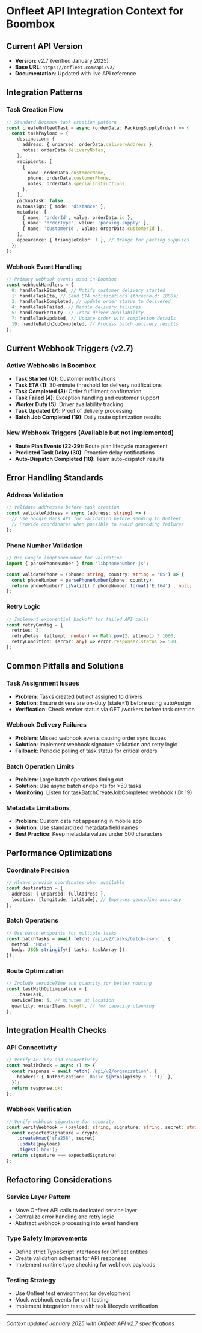 # Onfleet API Integration Context for Boombox

## Current API Version

- **Version**: v2.7 (verified January 2025)
- **Base URL**: `https://onfleet.com/api/v2/`
- **Documentation**: Updated with live API reference

## Integration Patterns

### Task Creation Flow

```typescript
// Standard Boombox task creation pattern
const createOnfleetTask = async (orderData: PackingSupplyOrder) => {
  const taskPayload = {
    destination: {
      address: { unparsed: orderData.deliveryAddress },
      notes: orderData.deliveryNotes,
    },
    recipients: [
      {
        name: orderData.customerName,
        phone: orderData.customerPhone,
        notes: orderData.specialInstructions,
      },
    ],
    pickupTask: false,
    autoAssign: { mode: 'distance' },
    metadata: [
      { name: 'orderId', value: orderData.id },
      { name: 'orderType', value: 'packing-supply' },
      { name: 'customerId', value: orderData.customerId },
    ],
    appearance: { triangleColor: 1 }, // Orange for packing supplies
  };
};
```

### Webhook Event Handling

```typescript
// Primary webhook events used in Boombox
const webhookHandlers = {
  0: handleTaskStarted, // Notify customer delivery started
  1: handleTaskEta, // Send ETA notifications (threshold: 1800s)
  3: handleTaskCompleted, // Update order status to delivered
  4: handleTaskFailed, // Handle delivery failures
  5: handleWorkerDuty, // Track driver availability
  7: handleTaskUpdated, // Update order with completion details
  19: handleBatchJobCompleted, // Process batch delivery results
};
```

## Current Webhook Triggers (v2.7)

### Active Webhooks in Boombox

- **Task Started (0)**: Customer notifications
- **Task ETA (1)**: 30-minute threshold for delivery notifications
- **Task Completed (3)**: Order fulfillment confirmation
- **Task Failed (4)**: Exception handling and customer support
- **Worker Duty (5)**: Driver availability tracking
- **Task Updated (7)**: Proof of delivery processing
- **Batch Job Completed (19)**: Daily route optimization results

### New Webhook Triggers (Available but not implemented)

- **Route Plan Events (22-29)**: Route plan lifecycle management
- **Predicted Task Delay (30)**: Proactive delay notifications
- **Auto-Dispatch Completed (18)**: Team auto-dispatch results

## Error Handling Standards

### Address Validation

```typescript
// Validate addresses before task creation
const validateAddress = async (address: string) => {
  // Use Google Maps API for validation before sending to Onfleet
  // Provide coordinates when possible to avoid geocoding failures
};
```

### Phone Number Validation

```typescript
// Use Google libphonenumber for validation
import { parsePhoneNumber } from 'libphonenumber-js';

const validatePhone = (phone: string, country: string = 'US') => {
  const phoneNumber = parsePhoneNumber(phone, country);
  return phoneNumber?.isValid() ? phoneNumber.format('E.164') : null;
};
```

### Retry Logic

```typescript
// Implement exponential backoff for failed API calls
const retryConfig = {
  retries: 3,
  retryDelay: (attempt: number) => Math.pow(2, attempt) * 1000,
  retryCondition: (error: any) => error.response?.status >= 500,
};
```

## Common Pitfalls and Solutions

### Task Assignment Issues

- **Problem**: Tasks created but not assigned to drivers
- **Solution**: Ensure drivers are on-duty (state=1) before using autoAssign
- **Verification**: Check worker status via GET /workers before task creation

### Webhook Delivery Failures

- **Problem**: Missed webhook events causing order sync issues
- **Solution**: Implement webhook signature validation and retry logic
- **Fallback**: Periodic polling of task status for critical orders

### Batch Operation Limits

- **Problem**: Large batch operations timing out
- **Solution**: Use async batch endpoints for >50 tasks
- **Monitoring**: Listen for taskBatchCreateJobCompleted webhook (ID: 19)

### Metadata Limitations

- **Problem**: Custom data not appearing in mobile app
- **Solution**: Use standardized metadata field names
- **Best Practice**: Keep metadata values under 500 characters

## Performance Optimizations

### Coordinate Precision

```typescript
// Always provide coordinates when available
const destination = {
  address: { unparsed: fullAddress },
  location: [longitude, latitude], // Improves geocoding accuracy
};
```

### Batch Operations

```typescript
// Use batch endpoints for multiple tasks
const batchTasks = await fetch('/api/v2/tasks/batch-async', {
  method: 'POST',
  body: JSON.stringify({ tasks: taskArray }),
});
```

### Route Optimization

```typescript
// Include serviceTime and quantity for better routing
const taskWithOptimization = {
  ...baseTask,
  serviceTime: 5, // minutes at location
  quantity: orderItems.length, // for capacity planning
};
```

## Integration Health Checks

### API Connectivity

```typescript
// Verify API key and connectivity
const healthCheck = async () => {
  const response = await fetch('/api/v2/organization', {
    headers: { Authorization: `Basic ${btoa(apiKey + ':')}` },
  });
  return response.ok;
};
```

### Webhook Verification

```typescript
// Verify webhook signature for security
const verifyWebhook = (payload: string, signature: string, secret: string) => {
  const expectedSignature = crypto
    .createHmac('sha256', secret)
    .update(payload)
    .digest('hex');
  return signature === expectedSignature;
};
```

## Refactoring Considerations

### Service Layer Pattern

- Move Onfleet API calls to dedicated service layer
- Centralize error handling and retry logic
- Abstract webhook processing into event handlers

### Type Safety Improvements

- Define strict TypeScript interfaces for Onfleet entities
- Create validation schemas for API responses
- Implement runtime type checking for webhook payloads

### Testing Strategy

- Use Onfleet test environment for development
- Mock webhook events for unit testing
- Implement integration tests with task lifecycle verification

---

_Context updated January 2025 with Onfleet API v2.7 specifications_
